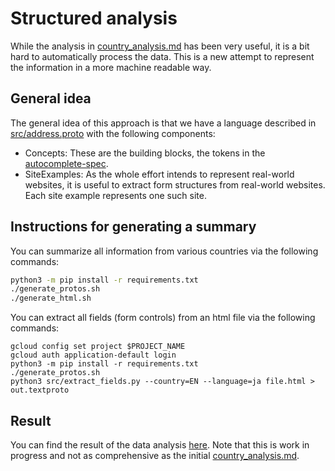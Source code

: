 # Structured analysis

While the analysis in [country_analysis.md](../country_analysis.md) has been
very useful, it is a bit hard to automatically process the data. This is a new
attempt to represent the information in a more machine readable way.

## General idea

The general idea of this approach is that we have a language described in
[src/address.proto](src/address.proto) with the following components:

* Concepts: These are the building blocks, the tokens in the
  [autocomplete-spec](https://html.spec.whatwg.org/multipage/form-control-infrastructure.html#autofill).
* SiteExamples: As the whole effort intends to represent real-world websites,
  it is useful to extract form structures from real-world websites. Each site
  example represents one such site.

## Instructions for generating a summary

You can summarize all information from various countries via the following
commands:

```bash
python3 -m pip install -r requirements.txt
./generate_protos.sh
./generate_html.sh
```

You can extract all fields (form controls) from an html file via the following
commands:

```base
gcloud config set project $PROJECT_NAME
gcloud auth application-default login
python3 -m pip install -r requirements.txt
./generate_protos.sh
python3 src/extract_fields.py --country=EN --language=ja file.html > out.textproto
```

## Result

You can find the result of the data analysis [here](https://battre.github.io/autocomplete-attribute-explainer/). Note that this is work in progress and not
as comprehensive as the initial [country_analysis.md](../country_analysis.md).